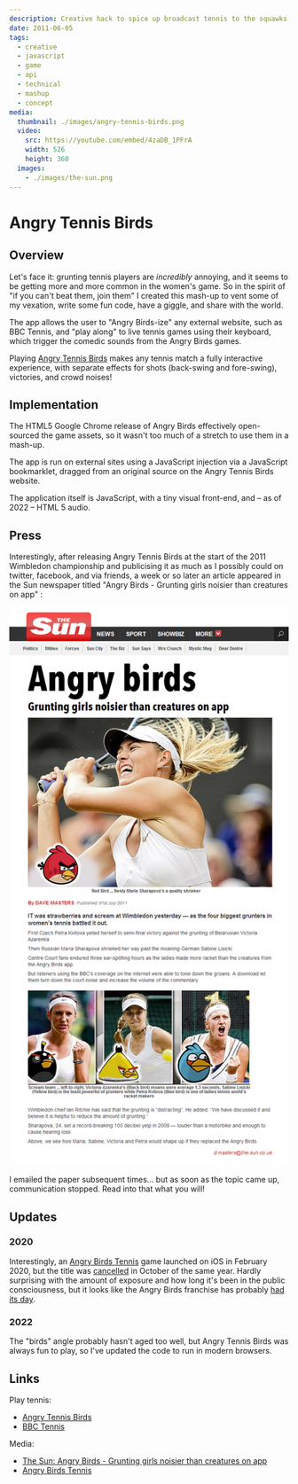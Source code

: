 ```yaml
---
description: Creative hack to spice up broadcast tennis to the squawks of Angry Birds
date: 2011-06-05
tags:
  - creative
  - javascript
  - game
  - api
  - technical
  - mashup
  - concept
media:
  thumbnail: ./images/angry-tennis-birds.png
  video:
    src: https://youtube.com/embed/4zaDB_1PFrA
    width: 526
    height: 360
  images:
    - ./images/the-sun.png
---
```


# Angry Tennis Birds

## Overview

Let's face it: grunting tennis players are _incredibly_ annoying, and it seems to be getting more and more common in the women's game. So in the spirit of "if you can't beat them, join them" I created this mash-up to vent some of my vexation, write some fun code, have a giggle, and share with the world.

The app allows the user to "Angry Birds-ize" any external website, such as BBC Tennis, and "play along" to live tennis games using their keyboard, which trigger the comedic sounds from the Angry Birds games.

Playing [Angry Tennis Birds](https://atb.davestewart.io/) makes any tennis match a fully interactive experience, with separate effects for shots (back-swing and fore-swing), victories, and crowd noises!

## Implementation

The HTML5 Google Chrome release of Angry Birds effectively open-sourced the game assets, so it wasn't too much of a stretch to use them in a mash-up.

The app is run on external sites using a JavaScript injection via a JavaScript bookmarklet, dragged from an original source on the Angry Tennis Birds website.

The application itself is JavaScript, with a tiny visual front-end, and – as of 2022 – HTML 5 audio.

## Press

Interestingly, after releasing Angry Tennis Birds at the start of the 2011 Wimbledon championship and publicising it as much as I possibly could on twitter, facebook, and via friends, a week or so later an article appeared in the Sun newspaper titled "Angry Birds - Grunting girls noisier than creatures on app" :

![](./images/the-sun.png)

I emailed the paper subsequent times... but as soon as the topic came up, communication stopped. Read into that what you will!

## Updates

### 2020

Interestingly, an [Angry Birds Tennis](https://www.pocketgamer.com/angry-birds-tennis/angry-birds-tennis-launches-into-early-access-for-ios-for-a-limited-time-only/) game launched on iOS in February 2020, but the title was [cancelled](https://www.pocketgamer.com/angry-birds-tennis/angry-birds-tennis-is-no-more-after-rovio-cancels-the-game-following-an-unsucces/) in October of the same year. Hardly surprising with the amount of exposure and how long it's been in the public consciousness, but it looks like the Angry Birds franchise has probably [had its day](https://www.pocketgamer.com/angry-birds-2/opinion-the-rise-and-fall-of-angry-birds/).

### 2022

The "birds" angle probably hasn't aged too well, but Angry Tennis Birds was always fun to play, so I've updated the code to run in modern browsers.

## Links

Play tennis:

- [Angry Tennis Birds](https://atb.davestewart.io/)
- [BBC Tennis](https://www.bbc.co.uk/sport/live-guide/tennis)

Media:

- [The Sun: Angry Birds - Grunting girls noisier than creatures on app](http://thesun.co.uk/sol/homepage/news/3671271/Grunting-girls-make-racket-at-Wimbledon.html)
- [Angry Birds Tennis](https://www.pocketgamer.com/angry-birds-tennis/angry-birds-tennis-launches-into-early-access-for-ios-for-a-limited-time-only/)

